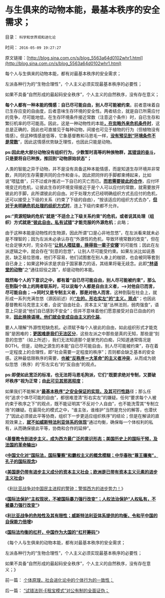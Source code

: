 # 与生俱来的动物本能，最基本秩序的安全需求；

目录： `科学和世界观和进化论` 

时间： `2016-05-09 19:27:27` 

原文链接：[http://blog.sina.com.cn/s/blog_5563a64d0102whr1.html](http://blog.sina.com.cn/s/blog_5563a64d0102whr1.html)

每个人与生俱来的动物本能，都有对最基本秩序的安全需求；

左派各种行为的“生物合理性”，个人主义必须实现最基本秩序的必要性；

如果不具备“自然形成的最起码安全秩序”，个人主义的自然秩序，没有存在意义；

**每个人都有一种本能的情感：自已尽可能自由，别人尽可能被约束**。前者意味着自已生存应变的自由度，后者意味生存环境的安全性。两者结合，就是自已所需应付的竞争，尽可能地低，在生存环境条件接近常数（注意这个条件）时，自已生存和繁衍机率的尽可能高。因此，这是一种动物性的本能[**，在忽略外来危机条件时**](../../../2013/12/21/公有制社会无法控制危机管理成本,最根本的腐败不是贪官.md)，这总是正确的，因此也可直接见于每种动物，间接也可见于植物的行为（但植物没有情感）。但这种情感是低等，它象基督教和马恩毛一样，[**没有预见到“环境条件不是常数**](../../../2016/5/1/公知愚民的“良知，公德，起哄”，社会主义者的常数和卫道；.md)”，因此这情感优势缺乏理性，也因此只能是动物。

**ps:因此绝大部分动物没有组织行为，少数暂时高等的种族物群，[**其错误的奋斗**](../../../2016/3/13/传统文化的心理阴暗，及反人类的潜意识；.md)，只是要将自已种族，推回到“动物原始状态”；**

人类的智能之异于动物，并不是没有具备这种本能情感，而是知道生存环境并非常数，共同的生存需要共同的合作和奋斗。因此把同伴的手脚都束缚起来，比如说“喂猛兽”，只不过或许推迟一下自已的灭亡而已。[**而若需要彼此的合作**](../../../2013/12/21/公有制社会无法控制危机管理成本,最根本的腐败不是贪官.md)，应付环境变迁的危机，让彼此生存的环境变得接近于是个人可以应付的常数，就需要放开彼此的手脚，此所谓彼此的自由。对于处理方式已经明确组织方式去应付的危机，还可以接受上下级的关系（约束了下级的自由），“按该适应的组织方式去办”，[**但对于未明确危机处理的组织方式时**](../../../2015/2/25/“危机管理法则－集权定理”，衡量法西斯化的危险程度.md)，连上下级约束都不允许。

**ps:“资源短缺的危机”就是“不适合上下级关系约束”的危机，或者说其处理（组织）方式就是[**“彼此自由，私有试错**](../../../2016/4/26/“试错法则-E租宝模式”对公有制的全面证伪；.md)”才能克服的外源危机**；此略；

由于这种本能是动物性的生物源，因此所谓“口是心非地忽悠”，在左派看来就未必是不理智的；因为左派未必承认存在“外源性的危机，导致环境常数的改变”，但在社会足够大时，完全存在“[**让别人喂猛兽，换得我一辈子安寝**](../../../2016/4/9/“原教旨＝传统卫道”，“打左灯”所能获得的政治支持.md)”的可能性；因此在左派逻辑之中，就会存在“刻意的忽悠”，让别人尽可能受约束。如果左派比如说愚民，缺乏易位思维，他们不容易，他们试图套在别人身上的枷锁，也会被同等套到自已身上；如果这种诉求是求自于国家暴力的话，其结果将毫无歧念。此即[**“林语堂的动物**](../../../2008/8/23/君权文化熏陶下的中式愤青.md)”之“通往奴役之路”，却是动物的本能。

**既然每个人的下意识之中，都有着“自已尽可能自由，别人尽可能被约束”，那么在割裂个体上的两者联系时，可以说每个人都是自由主义者，——>对他自已而言，尽可能自由；——>同时又是专制主义者，那是对他人而言**。这种割裂在社会上，就形成一系列充满忽悠（源因前述）的[**“左的，形右实左”的“主义，观点**](../../../2014/11/23/《21世纪的资本论》，测试“形右实左”的试金石.md)”；也因此基督教和马克思主义者，会说“自由社会，资本主义”是“丛林法则，弱肉强食”，语意上只是说“他们自已感到不安全”；但并不意味着他们愿意接受对自已自由的约束。[**因此换换语境，他们就会变成自由主义的化装**](../../../2014/10/24/美国左派的语境和中国公知的异同，新自由主义者.md)。

要人人理解“外源性短缺危机，必须赋予每个人彼此的自由，如此组织形式才能克服”是困难的；[**更困难是我们无法区分**](../../../2010/5/17/人权是识别极左伪装的金标准.md)，这些左派之中那些是真的无知，那些是“刻意的忽悠”（如上所述），我们无法知道那个是冒充的白痴，只知道通常情况是BOTH。但是，动物之源生的本能“自已尽可能自由，别人尽可能被约束”，存在着一定程度上的合理性，即“社会需要一定程度的秩序”；否则都会缺乏基本的安全感。这种最低限秩序的需要，[**也被“反秩序＝大革命”的主义者冲突**](../../../2016/4/27/法国大革命的“自由，平等，博爱”，天使面具下的魔鬼，.md)，从而成为貌似忽悠（秩序）的“形左实右”的“反自由”的观点。

**ps:即便如此宽泛的标准，也无法将马恩毛狗派，它们“既要求绝对专制，又要破坏秩序”视为正常；由[**此可见其邪恶程度**](http://darthvad.blog.163.com/blog/static/53399470201082143559587/)**；

如果我们不能解决“[**最基本秩序”之安全保证的实现，及其可行性路**](../../../2015/9/26/自然秩序的定义和自然转型，谷物法和传统意义上的不公平.md)径；那么任何“追求个体尽可能的自由”，都很难澄清“形右实左”的嫌疑。任何“要求每个人被约束于秩序之下”的观点，既不能证明其“不反对个人自由”，也不能洗雪其“专制立场”的嫌疑。在最简化的模式之中，“谁主张，谁维护”当然是充分的解答，也潜伏了“因此必须彼此平等协商，组织下一步更适应组织秩序”的结论；但是在解读的直观效果上，[**就不如威斯特法利亚体系的体现**](../../../2016/5/7/利比亚战争的危险性，及对中国而言，危险的有限性；.md)“通过均衡，确保每一个体权利的私有，从而确保彼此平等，协商和合作的延伸”。

《[**基督教令到进步主义，成为西方最广泛的意识形态；美国历史上的国际干预，及法国的革命输出**](../../../2016/5/2/基督教令到进步主义，成为西方最广泛的意识形态.md)》

《[**中国文化对“国际法，国际警察”和霸权主义的概念模糊；中华春秋“尊王攘夷”，孔子的国际观念**](../../../2016/5/3/中国文化对“国际法，国际警察”和霸权主义的概念模糊；.md)》

《[**美国是仍带有进步主义成分的资本主义社会；欧洲是已带有资本主义元素的进步主义社会**](../../../2016/5/4/美国若是国际警察，就不是霸权主义，门罗宣言的两个阶段；.md)》

《[利比亚战争对中国民主进程的警钟：警惕西方的进步势力！](../../../2016/5/5/利比亚战争对中国民主的警钟：警惕西方的进步势力！.md)》

《[**国际法保护“主权现状，不被国际暴力强行改变”；人权法治保护“人权私有，不被暴力强行改变”**](../../../2016/5/6/国际法的均衡体系，阻止了“帝国主义亡我之心”.md)》

《[**利比亚战争的危险性及其有限性；威斯特法利亚体系提供的均衡，令和平中国的自保能力倍增**](../../../2016/5/7/利比亚战争的危险性，及对中国而言，危险的有限性；.md)》

《[**国际法均衡的杠杆，中国作为大国的“杠杆筹码”**](../../../2016/5/8/国际法均衡的杠杆，中国作为大国的“杠杆筹码”；.md)》

《每个人与生俱来的动物本能，都有对最基本秩序的安全需求；

左派各种行为的“生物合理性”，个人主义必须实现最基本秩序的必要性；

如果不具备“自然形成的最起码安全秩序”，个人主义的自然秩序，没有存在意义；》

前一篇： [个体原理，社会进化论中的个体行为的一致性；](../../../2016/5/11/个体原理，社会进化论中的个体行为的一致性；.md)

后一篇： [“试错法则-E租宝模式”对公有制的全面证伪；](../../../2016/4/26/“试错法则-E租宝模式”对公有制的全面证伪；.md)

